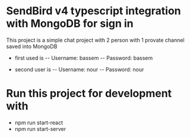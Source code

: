# SendBird v4 typescript integration with MongoDB for sign in
This project is a simple chat project with 2 person with 1 provate channel saved into MongoDB
- first used is
 -- Username: bassem
 -- Password: bassem

- second user is
 -- Username: nour
 -- Password: nour

# Run this project for development with
 - npm run start-react
 - npm run start-server 
